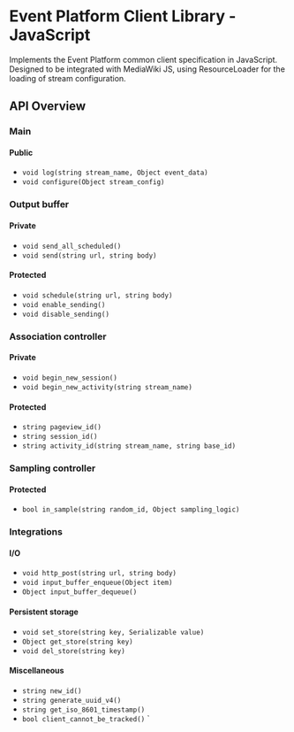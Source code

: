 # Event Platform Client Library - JavaScript

Implements the Event Platform common client specification in
JavaScript. Designed to be integrated with MediaWiki JS, using
ResourceLoader for the loading of stream configuration.

## API Overview

### Main
#### Public
- `void log(string stream_name, Object event_data)`
- `void configure(Object stream_config)`

### Output buffer
#### Private
- `void send_all_scheduled()`
- `void send(string url, string body)`
#### Protected
- `void schedule(string url, string body)`
- `void enable_sending()`
- `void disable_sending()`

### Association controller
#### Private
- `void begin_new_session()`
- `void begin_new_activity(string stream_name)`
#### Protected
- `string pageview_id()`
- `string session_id()`
- `string activity_id(string stream_name, string base_id)`


### Sampling controller
#### Protected
- `bool in_sample(string random_id, Object sampling_logic)`

### Integrations 
#### I/O
- `void http_post(string url, string body)`
- `void input_buffer_enqueue(Object item)`
- `Object input_buffer_dequeue()`
#### Persistent storage
- `void set_store(string key, Serializable value)`
- `Object get_store(string key)`
- `void del_store(string key)`
#### Miscellaneous
- `string new_id()`
- `string generate_uuid_v4()`
- `string get_iso_8601_timestamp()`
- `bool client_cannot_be_tracked()`
`
